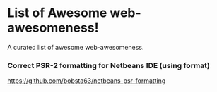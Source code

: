 # List of Awesome web-awesomeness!

A curated list of awesome web-awesomeness.

### Correct PSR-2 formatting for Netbeans IDE (using format)
https://github.com/bobsta63/netbeans-psr-formatting
